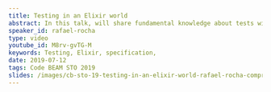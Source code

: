 ```yaml
---
title: Testing in an Elixir world
abstract: In this talk, will share fundamental knowledge about tests with Elixir. Through examples, explore how can we bring specifications, clarity, and better practices to be more self-confident while coding.
speaker_id: rafael-rocha
type: video
youtube_id: M8rv-gvTG-M
keywords: Testing, Elixir, specification,
date: 2019-07-12
tags: Code BEAM STO 2019
slides: /images/cb-sto-19-testing-in-an-elixir-world-rafael-rocha-compressed.pdf
---
```


